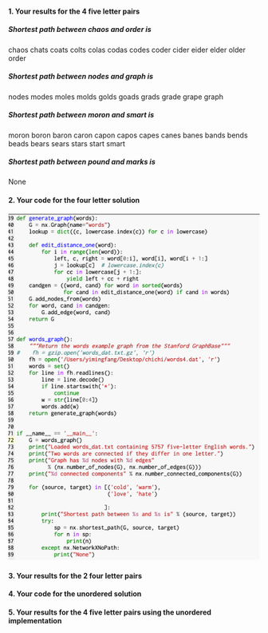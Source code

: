 #### 1. Your results for the 4 five letter pairs
##### Shortest path between chaos and order is
chaos
chats
coats
colts
colas
codas
codes
coder
cider
eider
elder
older
order
##### Shortest path between nodes and graph is
nodes
modes
moles
molds
golds
goads
grads
grade
grape
graph
##### Shortest path between moron and smart is
moron
boron
baron
caron
capon
capos
capes
canes
banes
bands
bends
beads
bears
sears
stars
start
smart
##### Shortest path between pound and marks is
None

#### 2. Your code for the four letter solution
![code](lab6images/lab6part2.png)

#### 3. Your results for the 2 four letter pairs

#### 4. Your code for the unordered solution

#### 5. Your results for the 4 five letter pairs using the unordered implementation

